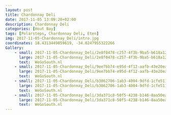 ```yaml
---
layout: post
title: Chardonnay Deli
date: 2017-11-05 13:09:20+02:00
description: Chardonnay Deli
categories: [Hout Bay]
tags: [Polarsteps, Chardonnay Deli, Eten]
img: 2017-11-05-Chardonnay_Deli/intro.jpg
coordinates: 18.4313449859619, -34.0247955322266
Gallery:
    - small: 2017-11-05-Chardonnay_Deli/2e8f0478-c257-4f3b-9ba5-b618a12a08eb_large_image.jpg
      large: 2017-11-05-Chardonnay_Deli/2e8f0478-c257-4f3b-9ba5-b618a12a08eb_large_image.jpg
      text:  WeGoSouth.nl
    - small: 2017-11-05-Chardonnay_Deli/9ee7bb74-e95d-4f12-aafb-43e20ea24396_large_image.jpg
      large: 2017-11-05-Chardonnay_Deli/9ee7bb74-e95d-4f12-aafb-43e20ea24396_large_image.jpg
      text:  WeGoSouth.nl
    - small: 2017-11-05-Chardonnay_Deli/b3862706-1ab3-4004-9dfd-1cfe5113f498_large_image.jpg
      large: 2017-11-05-Chardonnay_Deli/b3862706-1ab3-4004-9dfd-1cfe5113f498_large_image.jpg
      text:  WeGoSouth.nl
    - small: 2017-11-05-Chardonnay_Deli/3da371c8-50f5-4238-b146-8aa50eaf759d_large_image.jpg
      large: 2017-11-05-Chardonnay_Deli/3da371c8-50f5-4238-b146-8aa50eaf759d_large_image.jpg
      text:  WeGoSouth.nl
---
```


